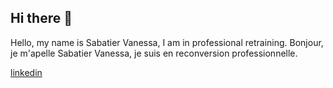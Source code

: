 ## Hi there 👋

<!--
**vanessa13001/vanessa13001** is a ✨ _special_ ✨ repository because its `README.md` (this file) appears on your GitHub profile.-->

Hello, my name is Sabatier Vanessa, I am in professional retraining.
Bonjour, je m'apelle Sabatier Vanessa, je suis en reconversion professionnelle. 




[linkedin](https://www.linkedin.com/in/vanessa-sabatier-47b13b334/)
